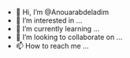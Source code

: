 - 👋 Hi, I’m @Anouarabdeladim
- 👀 I’m interested in ...
- 🌱 I’m currently learning ...
- 💞️ I’m looking to collaborate on ...
- 📫 How to reach me ...

<!---
Anouarabdeladim/Anouarabdeladim is a ✨ special ✨ repository because its `README.md` (this file) appears on your GitHub profile.
You can click the Preview link to take a look at your changes.
--->

